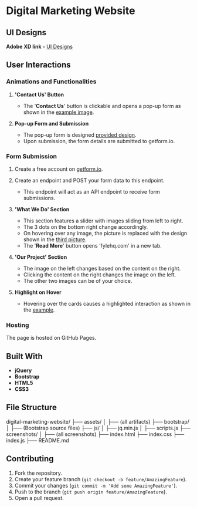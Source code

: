 # Digital Marketing Website

## UI Designs

**Adobe XD link -** [UI Designs](https://xd.adobe.com/view/62beadb2-fac2-491b-90d9-5bc90d77ae70-37ed/)

## User Interactions

### Animations and Functionalities

1. **'Contact Us' Button**

   - The '**Contact Us**' button is clickable and opens a pop-up form as shown in the [example image](https://www.notion.so/Web-developer-assignment-8705a516d60b45a2a3f59a16e8cc7b20?pvs=21).

2. **Pop-up Form and Submission**
   - The pop-up form is designed [provided design](./screenshot/contact.png).
   - Upon submission, the form details are submitted to getform.io.

### Form Submission

1. Create a free account on [getform.io](http://getform.io/).
2. Create an endpoint and POST your form data to this endpoint.

   - This endpoint will act as an API endpoint to receive form submissions.

3. **'What We Do' Section**

   - This section features a slider with images sliding from left to right.
   - The 3 dots on the bottom right change accordingly.
   - On hovering over any image, the picture is replaced with the design shown in the [third picture](./screenshot/service.png).
   - The '**Read More**' button opens 'fylehq.com' in a new tab.

4. **'Our Project' Section**
   - The image on the left changes based on the content on the right.
   - Clicking the content on the right changes the image on the left.
   - The other two images can be of your choice.
5. **Highlight on Hover**
   - Hovering over the cards causes a highlighted interaction as shown in the [example](./screenshot/project.png).

### Hosting

The page is hosted on GitHub Pages.

## Built With

- **jQuery**
- **Bootstrap**
- **HTML5**
- **CSS3**

## File Structure

digital-marketing-website/
├── assets/
│ ├── (all artifacts)
├── bootstrap/
│ ├── (Bootstrap source files)
├── js/
│ ├── jq.min.js
│ ├── scripts.js
├── screenshots/
│ ├── (all screenshots)
├── index.html
├── index.css
├── index.js
├── README.md

## Contributing

1. Fork the repository.
2. Create your feature branch (`git checkout -b feature/AmazingFeature`).
3. Commit your changes (`git commit -m 'Add some AmazingFeature'`).
4. Push to the branch (`git push origin feature/AmazingFeature`).
5. Open a pull request.
